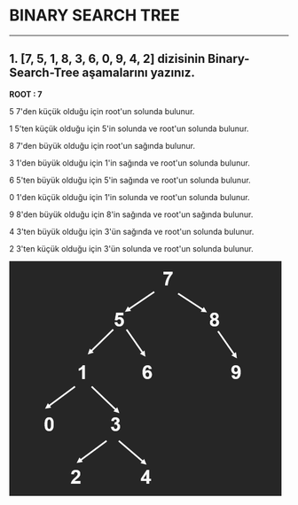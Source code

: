 # BINARY SEARCH TREE
---
## 1. [7, 5, 1, 8, 3, 6, 0, 9, 4, 2] dizisinin Binary-Search-Tree aşamalarını yazınız.

**ROOT : 7**

5 7'den küçük olduğu için root'un solunda bulunur.

1 5'ten küçük olduğu için 5'in solunda ve root'un solunda bulunur.

8 7'den büyük olduğu için root'un sağında bulunur.

3 1'den büyük olduğu için 1'in sağında ve root'un solunda bulunur.

6 5'ten büyük olduğu için 5'in sağında ve root'un solunda bulunur.

0 1'den küçük olduğu için 1'in solunda ve root'un solunda bulunur.

9 8'den büyük olduğu için 8'in sağında ve root'un sağında bulunur.

4 3'ten büyük olduğu için 3'ün sağında ve root'un solunda bulunur.

2 3'ten küçük olduğu için 3'ün solunda ve root'un solunda bulunur.

![binary serach tree gorseli](bst.PNG)